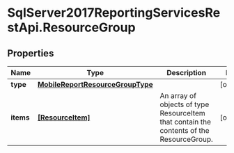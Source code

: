 # SqlServer2017ReportingServicesRestApi.ResourceGroup

## Properties
Name | Type | Description | Notes
------------ | ------------- | ------------- | -------------
**type** | [**MobileReportResourceGroupType**](MobileReportResourceGroupType.md) |  | [optional] 
**items** | [**[ResourceItem]**](ResourceItem.md) | An array of objects of type ResourceItem that contain the contents of the ResourceGroup. | [optional] 


